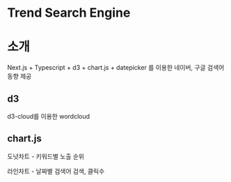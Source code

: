 # Trend Search Engine

# 소개

Next.js + Typescript + d3 + chart.js + datepicker 를 이용한 네이버, 구글 검색어 동향 제공

## d3

d3-cloud를 이용한 wordcloud

## chart.js

도넛차트 - 키워드별 노출 순위

라인차트 - 날짜별 검색어 검색, 클릭수